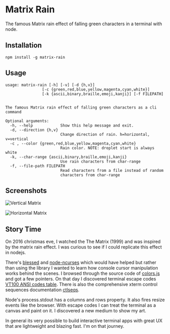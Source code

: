 # Matrix Rain

The famous Matrix rain effect of falling green characters in a terminal with node.

## Installation

```
npm install -g matrix-rain
```

## Usage

```
usage: matrix-rain [-h] [-v] [-d {h,v}]
                [-c {green,red,blue,yellow,magenta,cyan,white}]
                [-k {ascii,binary,braille,emoji,kanji}] [-f FILEPATH]


The famous Matrix rain effect of falling green characters as a cli command

Optional arguments:
  -h, --help            Show this help message and exit.
  -d, --direction {h,v}
                        Change direction of rain. h=horizontal, v=vertical
  -c , --color {green,red,blue,yellow,magenta,cyan,white}
                        Rain color. NOTE: droplet start is always white
  -k, --char-range {ascii,binary,braille,emoji,kanji}
                        Use rain characters from char-range
  -f, --file-path FILEPATH
                        Read characters from a file instead of random
                        characters from char-range
```
## Screenshots

![Vertical Matrix](https://media.giphy.com/media/NA5S7F2dikADu/giphy.gif)

![Horizontal Matrix](https://media.giphy.com/media/uSV1MnXz3RM3u/giphy.gif)

## Story Time
On 2016 christmas eve, I watched the The Matrix (1999) and was inspired by the matrix rain effect. I was curious to see if I could replicate this effect in nodejs.

There's [blessed](https://github.com/chjj/blessed) and [node-ncurses](https://github.com/mscdex/node-ncurses) which would have helped but rather than using the library I wanted to learn how console cursor manipulation works behind the scenes. I browsed through the source code of [colors.js](https://github.com/marak/colors.js/) and got a few pointers. On that day I discovered terminal escape codes [VT100 ANSI codes table](http://ascii-table.com/ansi-escape-sequences-vt-100.php). There is also the comprehensive xterm control sequences documentation [ctlseqs](https://invisible-island.net/xterm/ctlseqs/ctlseqs.html).

Node's process.stdout has a columns and rows property. It also fires resize events like the browser. With escape codes I can treat the terminal as a canvas and paint on it. I discovered a new medium to show my art.

In general its very possible to build interactive terminal apps with great UX that are lightweight and blazing fast. I'm on that journey.
